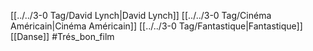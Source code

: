 [[../../3-0 Tag/David Lynch|David Lynch]] [[../../3-0 Tag/Cinéma Américain|Cinéma Américain]] [[../../3-0 Tag/Fantastique|Fantastique]] [[Danse]] #Trés_bon_film 